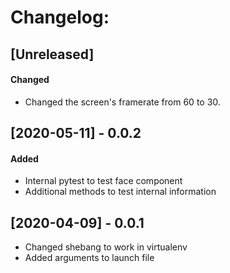 

# Changelog:
## [Unreleased]

#### Changed
- Changed the screen's framerate from 60 to 30.

## [2020-05-11] - 0.0.2
#### Added
- Internal pytest to test face component
- Additional methods to test internal information

## [2020-04-09] - 0.0.1
- Changed shebang to work in virtualenv
- Added arguments to launch file